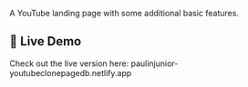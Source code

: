A YouTube landing page with some additional basic features.

## 🔗 Live Demo

Check out the live version here: paulinjunior-youtubeclonepagedb.netlify.app

